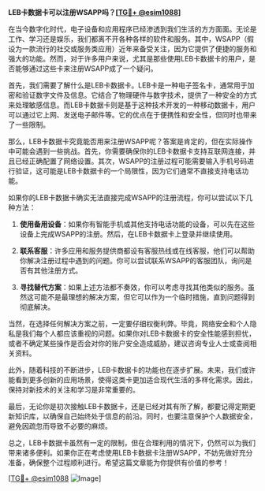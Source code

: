 **LEB卡数据卡可以注册WSAPP吗？[[TG💪+ @esim1088](https://t.me/s/esim1088)]**

在当今数字化时代，电子设备和应用程序已经渗透到我们生活的方方面面。无论是工作、学习还是娱乐，我们都离不开各种各样的软件和服务。其中，WSAPP（假设为一款流行的社交或服务类应用）近年来备受关注，因为它提供了便捷的服务和强大的功能。然而，对于许多用户来说，尤其是那些使用LEB卡数据卡的用户，是否能够通过这些卡来注册WSAPP成了一个疑问。

首先，我们需要了解什么是LEB卡数据卡。LEB卡是一种电子签名卡，通常用于加密和验证数字文件及信息。它结合了物理硬件与数字技术，提供了一种安全的方式来处理敏感信息。而LEB卡数据卡则是基于这种技术开发的一种移动数据卡，用户可以通过它上网、发送电子邮件等。它的优点在于便携性和安全性，但同时也带来了一些限制。

那么，LEB卡数据卡究竟能否用来注册WSAPP呢？答案是肯定的，但在实际操作中可能会遇到一些挑战。首先，你需要确保你的LEB卡数据卡支持互联网连接，并且已经正确配置了网络设置。其次，WSAPP的注册过程可能需要输入手机号码进行验证，这可能是LEB卡数据卡的一个局限性，因为它们通常不直接支持电话功能。

如果你的LEB卡数据卡确实无法直接完成WSAPP的注册流程，你可以尝试以下几种方法：

1. **使用备用设备**：如果你有智能手机或其他支持电话功能的设备，可以先在这些设备上完成WSAPP的注册。然后，在LEB卡数据卡上登录并继续使用。

2. **联系客服**：许多应用和服务提供商都设有客服热线或在线客服，他们可以帮助你解决注册过程中遇到的问题。你可以尝试联系WSAPP的客服团队，询问是否有其他注册方式。

3. **寻找替代方案**：如果上述方法都不奏效，你可以考虑寻找其他类似的服务。虽然这可能不是最理想的解决方案，但它可以作为一个临时措施，直到问题得到彻底解决。

当然，在选择任何解决方案之前，一定要仔细权衡利弊。毕竟，网络安全和个人隐私是我们每个人都应该重视的问题。如果你对LEB卡数据卡的安全性能感到担忧，或者不确定某些操作是否会对你的账户安全造成威胁，建议咨询专业人士或查阅相关资料。

此外，随着科技的不断进步，LEB卡数据卡的功能也在逐步扩展。未来，我们或许能看到更多创新的应用场景，使得这类卡更加适合现代生活的多样化需求。因此，保持对新技术的关注和学习是非常重要的。

最后，无论你是初次接触LEB卡数据卡，还是已经对其有所了解，都要记得定期更新知识库，以确保自己始终处于信息的前沿。同时，也要注意保护个人数据安全，避免因疏忽而导致不必要的麻烦。

总之，LEB卡数据卡虽然有一定的限制，但在合理利用的情况下，仍然可以为我们带来诸多便利。如果你正在考虑使用LEB卡数据卡注册WSAPP，不妨先做好充分准备，确保整个过程顺利进行。希望这篇文章能为你提供有价值的参考！

[[TG💪+ @esim1088](https://t.me/s/esim1088) ![Image](https://i.postimg.cc/4NQfJmqS/Snipaste-2025-05-13-00-14-12.png)]
